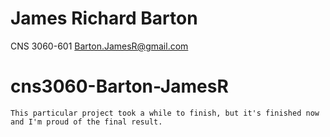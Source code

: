 James Richard Barton
=====================

CNS 3060-601
Barton.JamesR@gmail.com

cns3060-Barton-JamesR
=====================

	This particular project took a while to finish, but it's finished now and I'm proud of the final result.
